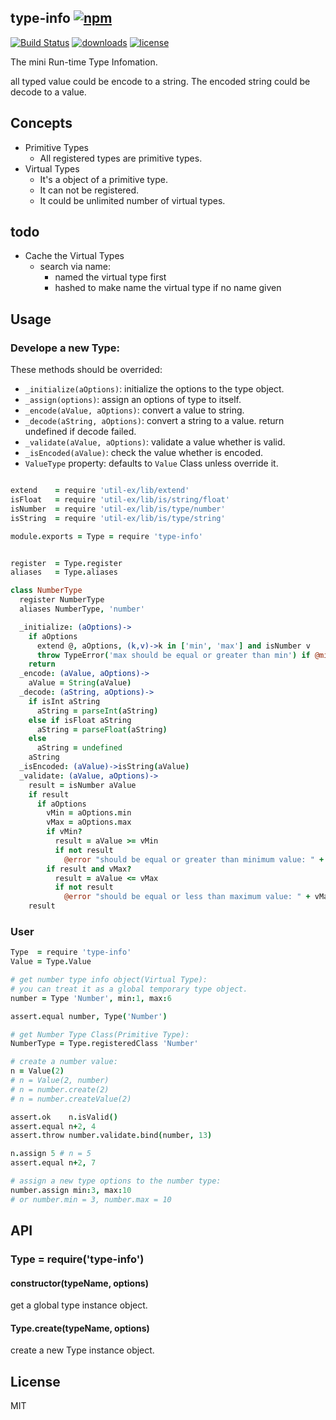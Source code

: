 ## type-info [![npm](https://img.shields.io/npm/v/type-info.svg)](https://npmjs.org/package/type-info)

[![Build Status](https://img.shields.io/travis/snowyu/type-info.js/master.svg)](http://travis-ci.org/snowyu/type-info.js)
[![downloads](https://img.shields.io/npm/dm/type-info.svg)](https://npmjs.org/package/type-info)
[![license](https://img.shields.io/npm/l/type-info.svg)](https://npmjs.org/package/type-info)

The mini Run-time Type Infomation.

all typed value could be encode to a string. The encoded string could be decode to a value.


## Concepts

* Primitive Types
  * All registered types are primitive types.
* Virtual Types
  * It's a object of a primitive type.
  * It can not be registered.
  * It could be unlimited number of virtual types.


## todo

* Cache the Virtual Types
  * search via name:
    * named the virtual type first
    * hashed to make name the virtual type if no name given


## Usage

### Develope a new Type:

These methods should be overrided:

* `_initialize(aOptions)`: initialize the options to the type object.
* `_assign(options)`: assign an options of type to itself.
* `_encode(aValue, aOptions)`: convert a value to string.
* `_decode(aString, aOptions)`: convert a string to a value. return undefined if decode failed.
* `_validate(aValue, aOptions)`: validate a value whether is valid.
* `_isEncoded(aValue)`: check the value whether is encoded.
* `ValueType` property: defaults to `Value` Class unless override it.

```coffee

extend    = require 'util-ex/lib/extend'
isFloat   = require 'util-ex/lib/is/string/float'
isNumber  = require 'util-ex/lib/is/type/number'
isString  = require 'util-ex/lib/is/type/string'

module.exports = Type = require 'type-info'


register  = Type.register
aliases   = Type.aliases

class NumberType
  register NumberType
  aliases NumberType, 'number'

  _initialize: (aOptions)->
    if aOptions
      extend @, aOptions, (k,v)->k in ['min', 'max'] and isNumber v
      throw TypeError('max should be equal or greater than min') if @min? and @max? and @max < @min
    return
  _encode: (aValue, aOptions)->
    aValue = String(aValue)
  _decode: (aString, aOptions)->
    if isInt aString
      aString = parseInt(aString)
    else if isFloat aString
      aString = parseFloat(aString)
    else
      aString = undefined
    aString
  _isEncoded: (aValue)->isString(aValue)
  _validate: (aValue, aOptions)->
    result = isNumber aValue
    if result
      if aOptions
        vMin = aOptions.min
        vMax = aOptions.max
        if vMin?
          result = aValue >= vMin
          if not result
            @error "should be equal or greater than minimum value: " + vMin
        if result and vMax?
          result = aValue <= vMax
          if not result
            @error "should be equal or less than maximum value: " + vMax
    result
```
### User

```coffee
Type  = require 'type-info'
Value = Type.Value

# get number type info object(Virtual Type):
# you can treat it as a global temporary type object.
number = Type 'Number', min:1, max:6

assert.equal number, Type('Number')

# get Number Type Class(Primitive Type):
NumberType = Type.registeredClass 'Number'

# create a number value:
n = Value(2)
# n = Value(2, number)
# n = number.create(2)
# n = number.createValue(2)

assert.ok    n.isValid()
assert.equal n+2, 4
assert.throw number.validate.bind(number, 13)

n.assign 5 # n = 5
assert.equal n+2, 7

# assign a new type options to the number type:
number.assign min:3, max:10
# or number.min = 3, number.max = 10

```

## API


### Type = require('type-info')

#### constructor(typeName, options)

get a global type instance object.

#### Type.create(typeName, options)

create a new Type instance object.

## License

MIT
